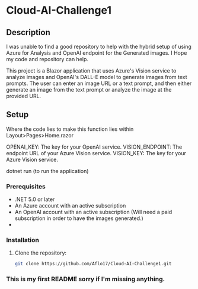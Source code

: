 # Cloud-AI-Challenge1

## Description

I was unable to find a good repository to help with the hybrid setup of using Azure for Analysis and OpenAI endpoint for the Generated images. I Hope my code and repository can help.

This project is a Blazor application that uses Azure's Vision service to analyze images and OpenAI's DALL-E model to generate images from text prompts. The user can enter an image URL or a text prompt, and then either generate an image from the text prompt or analyze the image at the provided URL.

## Setup

Where the code lies to make this function lies within Layout>Pages>Home.razor

OPENAI_KEY: The key for your OpenAI service.
VISION_ENDPOINT: The endpoint URL of your Azure Vision service.
VISION_KEY: The key for your Azure Vision service.

dotnet run (to run the application)
### Prerequisites

- .NET 5.0 or later
- An Azure account with an active subscription
- An OpenAI account with an active subscription (Will need a paid subscription in order to have the images generated.)
- 

### Installation

1. Clone the repository:

   ```bash
   git clone https://github.com/Aflo17/Cloud-AI-Challenge1.git

### This is my first README sorry if I'm missing anything.
